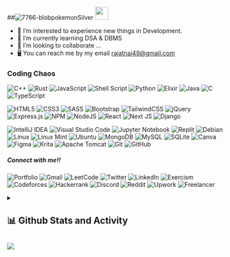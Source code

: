 

##![7766-blobpokemon](https://user-images.githubusercontent.com/96529504/221206994-feb41918-cb9a-487b-ac82-237923445c4b.gif)Silver <img src="https://raw.githubusercontent.com/MartinHeinz/MartinHeinz/master/wave.gif" width="30" height="30">

- 👀 I’m interested to experience new things in Development.
- 🌱 I’m currently learning DSA & DBMS
- 💞️ I’m looking to collaborate ...
- 🖥️ You can reach me by my email rajatnai49@gmail.com


<h3 align="left">Coding Chaos</h3>

![C++](https://img.shields.io/badge/c++-%2300599C.svg?style=flat-square&logo=c%2B%2B&logoColor=white)
![Rust](https://img.shields.io/badge/rust-%23000000.svg?style=flat-square&logo=rust&logoColor=white)
![JavaScript](https://img.shields.io/badge/javascript-%23323330.svg?style=flat-square&logo=javascript&logoColor=white)
![Shell Script](https://img.shields.io/badge/shell_script-%23121011.svg?style=flat-square&logo=gnu-bash&logoColor=white)
![Python](https://img.shields.io/badge/python-3670A0?style=flat-square&logo=python&logoColor=white)
![Elixir](https://img.shields.io/badge/elixir-%234B275F.svg?style=flat-square&logo=elixir&logoColor=white)
![Java](https://img.shields.io/badge/java-%23ED8B00.svg?style=flat-square&logo=java&logoColor=white)
![C](https://img.shields.io/badge/c-%2300599C.svg?style=flat-square&logo=c&logoColor=white)
![TypeScript](https://img.shields.io/badge/typescript-%23007ACC.svg?style=flat-square&logo=typescript&logoColor=white)

![HTML5](https://img.shields.io/badge/html5-%23E34F26.svg?style=flat-square&logo=html5&logoColor=white)
![CSS3](https://img.shields.io/badge/css3-%231572B6.svg?style=flat-square&logo=css3&logoColor=white)
![SASS](https://img.shields.io/badge/SASS-hotpink.svg?style=flat-square&logo=SASS&logoColor=white)
![Bootstrap](https://img.shields.io/badge/bootstrap-%23563D7C.svg?style=flat-square&logo=bootstrap&logoColor=white)
![TailwindCSS](https://img.shields.io/badge/tailwindcss-%2338B2AC.svg?style=flat-square&logo=tailwind-css&logoColor=white)
![jQuery](https://img.shields.io/badge/jquery-%230769AD.svg?style=flat-square&logo=jquery&logoColor=white)
![Express.js](https://img.shields.io/badge/express.js-%23404d59.svg?style=flat-square&logo=express&logoColor=%2361DAFB)
![NPM](https://img.shields.io/badge/NPM-%23CB3837.svg?style=flat-square&logo=npm&logoColor=white)
![NodeJS](https://img.shields.io/badge/node.js-6DA55F?style=flat-square&logo=node.js&logoColor=white)
![React](https://img.shields.io/badge/react-%2320232a.svg?style=flat-square&logo=react&logoColor=%2361DAFB)
![Next JS](https://img.shields.io/badge/Next-black?style=flat-square&logo=next.js&logoColor=white)
![Django](https://img.shields.io/badge/django-%23092E20.svg?style=flat-square&logo=django&logoColor=white)

![IntelliJ IDEA](https://img.shields.io/badge/IntelliJIDEA-000000.svg?style=flat-square&logo=intellij-idea&logoColor=white)
![Visual Studio Code](https://img.shields.io/badge/Visual%20Studio%20Code-0078d7.svg?style=flat-square&logo=visual-studio-code&logoColor=white)
![Jupyter Notebook](https://img.shields.io/badge/jupyter-%23FA0F00.svg?style=flat-square&logo=jupyter&logoColor=white)
![Replit](https://img.shields.io/badge/Replit-DD1200?style=flat-square&logo=Replit&logoColor=white)
![Debian](https://img.shields.io/badge/Debian-D70A53?style=flat-square&logo=debian&logoColor=white)
![Linux](https://img.shields.io/badge/Linux-FCC624?style=flat-square&logo=linux&logoColor=black)
![Linux Mint](https://img.shields.io/badge/Linux%20Mint-87CF3E?style=flat-square&logo=Linux%20Mint&logoColor=white)
![Ubuntu](https://img.shields.io/badge/Ubuntu-E95420?style=flat-square&logo=ubuntu&logoColor=white)
![MongoDB](https://img.shields.io/badge/MongoDB-%234ea94b.svg?style=flat-square&logo=mongodb&logoColor=white)
![MySQL](https://img.shields.io/badge/mysql-%2300f.svg?style=flat-square&logo=mysql&logoColor=white)
![SQLite](https://img.shields.io/badge/sqlite-%2307405e.svg?style=flat-square&logo=sqlite&logoColor=white)
![Canva](https://img.shields.io/badge/Canva-%2300C4CC.svg?style=flat-square&logo=Canva&logoColor=white)
![Figma](https://img.shields.io/badge/figma-%23F24E1E.svg?style=flat-square&logo=figma&logoColor=white)
![Krita](https://img.shields.io/badge/Krita-203759?style=flat-square&logo=krita&logoColor=EEF37B)
![Apache Tomcat](https://img.shields.io/badge/apache%20tomcat-%23F8DC75.svg?style=flat-square&logo=apache-tomcat&logoColor=black)
![Git](https://img.shields.io/badge/git-%23F05033.svg?style=flat-square&logo=git&logoColor=white)
![GitHub](https://img.shields.io/badge/github-%23121011.svg?style=flat-square&logo=github&logoColor=white)

<h5>Connect with me!!</h5>

![Portfolio](https://img.shields.io/badge/Portfolio-%23000000.svg?style=flat-square&logo=firefox&logoColor=#FF7139)
![Gmail](https://img.shields.io/badge/Gmail-D14836?style=flat-square&logo=gmail&logoColor=white)
![LeetCode](https://img.shields.io/badge/LeetCode-000000?style=flat-square&logo=LeetCode&logoColor=#d16c06)
![Twitter](https://img.shields.io/badge/Twitter-%231DA1F2.svg?style=flat-square&logo=Twitter&logoColor=white)
![LinkedIn](https://img.shields.io/badge/linkedin-%230077B5.svg?style=flat-square&logo=linkedin&logoColor=white)
![Exercism](https://img.shields.io/badge/Exercism-009CAB?style=flat-square&logo=exercism&logoColor=white)
![Codeforces](https://img.shields.io/badge/Codeforces-445f9d?style=flat-square&logo=Codeforces&logoColor=white)
![Hackerrank](https://img.shields.io/badge/-Hackerrank-2EC866?style=flat-square&logo=HackerRank&logoColor=white)
![Discord](https://img.shields.io/badge/Discord-%235865F2.svg?style=flat-square&logo=discord&logoColor=white)
![Reddit](https://img.shields.io/badge/Reddit-FF4500?style=flat-square&logo=reddit&logoColor=white)
![Upwork](https://img.shields.io/badge/UpWork-6FDA44?style=flat-square&logo=Upwork&logoColor=white)
![Freelancer](https://img.shields.io/badge/Freelancer-29B2FE?style=flat-square&logo=Freelancer&logoColor=white)

     
  
  <details> 
  <summary><h2>📊 Github Stats and Activity</h2></summary>

  <h3>🔥 Streak Stats</h3>
  <p>
      <img src ="https://github-readme-streak-stats.herokuapp.com?user=rajatnai49&theme=monokai-metallian&hide_border=true"> 
  </p>
  
  <h3>💻 GitHub Profile Stats</h3>

  <a href="https://github.com/anuraghazra/github-readme-stats"><img alt="rajatnai49's Github Stats" src="https://denvercoder1-github-readme-stats.vercel.app/api/?username=rajatnai49&show_icons=true&include_all_commits=true&count_private=true&theme=react&hide_border=true&bg_color=1F222E&title_color=F85D7F&icon_color=F8D866" height="192px"/></a>
  <a href="https://github.com/anuraghazra/github-readme-stats"><img alt="rajatnai49's Top Languages" src="https://denvercoder1-github-readme-stats.vercel.app/api/top-langs/?username=rajatnai49&langs_count=8&layout=compact&theme=react&hide_border=true&bg_color=1F222E&title_color=F85D7F&icon_color=F8D866&hide=Jupyter%20Notebook,Roff" height="192px"/></a>
  <br/>


  <a href="https://github.com/ashutosh00710/github-readme-activity-graph"><img alt="rajatnai49's Activity Graph" src="https://github-readme-activity-graph.cyclic.app/graph/?username=rajatnai49&bg_color=1F222E&color=F8D866&line=F85D7F&point=FFFFFF&hide_border=true" /></a>
 

</details>

![](https://komarev.com/ghpvc/?username=rajatnai49&style=flat-square)

[website]: https://rajatnai49.github.io/portfolio2/
[twitter]: https://twitter.com/rpsilver36
[instagram]: https://www.instagram.com/rp._.836/
[instagram2]: https://www.instagram.com/its_rp36/
[linkedin]: https://www.instagram.com/rp._.836/
[codechef]: https://www.codechef.com/users/rp_836
[hackerrank]: https://www.hackerrank.com/rajatnai72
[github]: https://github.com/rajatnai49
[leetcode]: https://leetcode.com/rajatnai49/
